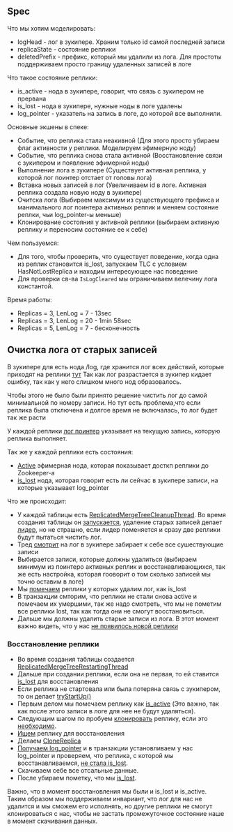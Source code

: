 ## Spec
Что мы хотим моделировать:
* logHead - лог в зукипере. Храним только id самой последней записи
* replicaState - состояние реплики
* deletedPrefix - префикс, который мы удалили из лога. Для простоты поддерживаем просто границу удаленных записей в логе

Что такое состояние реплики:
* is_active - нода в зукипере, говорит, что связь с зукипером не прервана
* is_lost - нода в зукипере, нужные ноды в логе удалены
* log_pointer - указатель на запись в логе, до которой все выполнили.

Основные экшены в спеке:
* Событие, что реплика стала неакивной (Для этого просто убираем флаг активности у реплики. Моделируем эфимерную ноду)
* Событие, что реплика снова стала активной (Восстановление связи с зукипером и появление эфимерной ноды)
* Выполнение лога в зукипере (Существует активная реплика, у которой лог поинтер отстает от головы лога)
* Вставка новых записей в лог (Увеличиваем id в логе. Активная реплика создала новую ноду в зукипере)
* Очитска лога (Выбираем максимум из существующего префикса и манимального лог поинтера активных реплик и меняем состояние реплки, чьи log_pointer-ы меньше)
* Клонирование состояния у активной реплики (выбираем активную реплику и переносим состояние ее к себе)

Чем пользуемся:
* Для того, чтобы проверить, что существует поведение, когда одна из реплик становится is_lost, запускаем TLC с условием HasNotLostReplica и находим интересующее нас поведение
* Для проверки св-ва `IsLogCleared` мы ограничиваем велечину лога константой.

Время работы:
* Replicas = 3, LenLog = 7 - 13sec
* Replicas = 3, LenLog = 20 - 1min 58sec
* Replicas = 5, LenLog = 7 - бесконечность

## Очистка лога от старых записей
В зукипере для есть нода /log, где хранится лог всех действий, которые приходят на реплики [тут](https://github.com/yandex/ClickHouse/blob/93356b519039aac5b9b2111ecb75344cc9ae62ee/dbms/src/Storages/StorageReplicatedMergeTree.cpp#L354)
Так как лог разрастается в зукипер кидает ошибку, так как у него слишком много нод образовалось.

Чтобы этого не было были принято решение чистить лог до самой минимальной по номеру записи.
Но тут есть проблема,что если реплика была отключена и долгое время не включалась, то лог будет так же расти

У каждой реплики [лог поинтер](https://github.com/yandex/ClickHouse/blob/93356b519039aac5b9b2111ecb75344cc9ae62ee/dbms/src/Storages/StorageReplicatedMergeTree.cpp#L518) указывает на текущую запись, которую реплика выполняет.

Так же у каждой реплики есть состояния:
* [Active](https://github.com/yandex/ClickHouse/blob/93356b519039aac5b9b2111ecb75344cc9ae62ee/dbms/src/Storages/MergeTree/ReplicatedMergeTreeRestartingThread.cpp#L276) эфимерная нода, которая показывает досткп реплики до Zookeeper-а
* [is_lost](https://github.com/yandex/ClickHouse/blob/93356b519039aac5b9b2111ecb75344cc9ae62ee/dbms/src/Storages/StorageReplicatedMergeTree.cpp#L522) нода, которая говорит есть ли сейчас в зукипере записи, на которые указывает log_pointer

Что же происходит:
* У каждой таблицы есть [ReplicatedMergeTreeCleanupThread](https://github.com/yandex/ClickHouse/blob/93356b519039aac5b9b2111ecb75344cc9ae62ee/dbms/src/Storages/MergeTree/ReplicatedMergeTreeCleanupThread.cpp#L20). Во время создания таблицы он [запускается](https://github.com/yandex/ClickHouse/blob/93356b519039aac5b9b2111ecb75344cc9ae62ee/dbms/src/Storages/StorageReplicatedMergeTree.cpp#L224),
 удаление старых записей делает [лидер](https://github.com/yandex/ClickHouse/blob/93356b519039aac5b9b2111ecb75344cc9ae62ee/dbms/src/Storages/MergeTree/ReplicatedMergeTreeCleanupThread.cpp#L62), но не страшно, если лидер поменяется и сразу две реплики будут пытаться чистить лог.
* Тред [смотрит](https://github.com/yandex/ClickHouse/blob/93356b519039aac5b9b2111ecb75344cc9ae62ee/dbms/src/Storages/MergeTree/ReplicatedMergeTreeCleanupThread.cpp#L69) на лог в зукипере забирает к себе все сушествующие записи
* Выбирается записи, которые должны удалиться (выбираем минимум из поинтеро активных реплик и восстанавливающихся, так же есть настройка, которая гооворит о том сколько записей мы точно оставим в логе)
* Мы [помечаем](https://github.com/yandex/ClickHouse/blob/93356b519039aac5b9b2111ecb75344cc9ae62ee/dbms/src/Storages/MergeTree/ReplicatedMergeTreeCleanupThread.cpp#L232) реплики у которых удалим лог, как is_lost
* В транзакции смторим, что реплики не стали снова active и помечаем их умершими, так же надо смотреть, что мы не пометим все реплики lost, так как тогда они не смогут восстановиться.
* Дальше мы должны удалить старые записи из лога. В этот момент важно видеть, что у нас [не появилось новой реплики](https://github.com/yandex/ClickHouse/blob/93356b519039aac5b9b2111ecb75344cc9ae62ee/dbms/src/Storages/MergeTree/ReplicatedMergeTreeCleanupThread.cpp#L222)

### Восстановление реплики
* Во время создания таблицы создается  [ReplicatedMergeTreeRestartingThread](https://github.com/yandex/ClickHouse/blob/93356b519039aac5b9b2111ecb75344cc9ae62ee/dbms/src/Storages/StorageReplicatedMergeTree.cpp#L224)
* Дальше при создании реплики, если она не первая, то ей ставится [is_lost](https://github.com/yandex/ClickHouse/blob/93356b519039aac5b9b2111ecb75344cc9ae62ee/dbms/src/Storages/StorageReplicatedMergeTree.cpp#L512) для восстановления
* Если реплика не стартовала или была потеряна связь с зукипером, то он делает [tryStartUp()](https://github.com/yandex/ClickHouse/blob/93356b519039aac5b9b2111ecb75344cc9ae62ee/dbms/src/Storages/MergeTree/ReplicatedMergeTreeRestartingThread.cpp#L164)
* Первым делом мы помечаем реплику как [is_active](https://github.com/yandex/ClickHouse/blob/93356b519039aac5b9b2111ecb75344cc9ae62ee/dbms/src/Storages/MergeTree/ReplicatedMergeTreeRestartingThread.cpp#L276) (Это важно, так как после этого записи в логе для нее не будут удаляться).
* Следующим шагом по пробуем [клонировать](https://github.com/yandex/ClickHouse/blob/93356b519039aac5b9b2111ecb75344cc9ae62ee/dbms/src/Storages/MergeTree/ReplicatedMergeTreeRestartingThread.cpp#L173) реплику, если это [необходимо](https://github.com/yandex/ClickHouse/blob/93356b519039aac5b9b2111ecb75344cc9ae62ee/dbms/src/Storages/StorageReplicatedMergeTree.cpp#L1958).
* [Ищем](https://github.com/yandex/ClickHouse/blob/93356b519039aac5b9b2111ecb75344cc9ae62ee/dbms/src/Storages/StorageReplicatedMergeTree.cpp#L1977) реплику для восстановления
* Делаем [CloneReplica](https://github.com/yandex/ClickHouse/blob/93356b519039aac5b9b2111ecb75344cc9ae62ee/dbms/src/Storages/StorageReplicatedMergeTree.cpp#L1863)
* [Получаем log_pointer](https://github.com/yandex/ClickHouse/blob/93356b519039aac5b9b2111ecb75344cc9ae62ee/dbms/src/Storages/StorageReplicatedMergeTree.cpp#L1892) и в транзакции установливаем у нас  log_pointer и проверяем, что реплика, с которой мы восстанавливаемся, [не стала is_lost](https://github.com/yandex/ClickHouse/blob/93356b519039aac5b9b2111ecb75344cc9ae62ee/dbms/src/Storages/StorageReplicatedMergeTree.cpp#L1903).
* Скачиваем себе все отсальные данные.
* После убираем пометку, что мы [is_lost](https://github.com/yandex/ClickHouse/blob/93356b519039aac5b9b2111ecb75344cc9ae62ee/dbms/src/Storages/StorageReplicatedMergeTree.cpp#L2006).

Важно, что в момент восстановления мы были и is_lost и is_active. Таким образом мы поддерживаем инвариант, что лог для нас не удалится и мы сможем его исполнять,
но другие реплики не смогут клонироваться с нас, чтобы не застать промежуточное состояние наше в момент скачивания данных.
